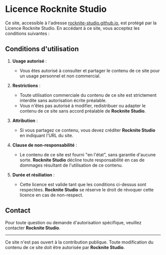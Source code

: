 # Licence Rocknite Studio

Ce site, accessible à l'adresse [rocknite-studio.github.io](https://rocknite-studio.github.io), est protégé par la Licence Rocknite Studio. En accédant à ce site, vous acceptez les conditions suivantes :

## Conditions d'utilisation

1. **Usage autorisé** :
   - Vous êtes autorisé à consulter et partager le contenu de ce site pour un usage personnel et non commercial.

2. **Restrictions** :
   - Toute utilisation commerciale du contenu de ce site est strictement interdite sans autorisation écrite préalable.
   - Vous n'êtes pas autorisé à modifier, redistribuer ou adapter le contenu de ce site sans accord préalable de **Rocknite Studio**.

3. **Attribution** :
   - Si vous partagez ce contenu, vous devez créditer **Rocknite Studio** en indiquant l'URL du site.

4. **Clause de non-responsabilité** :
   - Le contenu de ce site est fourni "en l'état", sans garantie d'aucune sorte. **Rocknite Studio** décline toute responsabilité en cas de dommages résultant de l'utilisation de ce contenu.

5. **Durée et résiliation** :
   - Cette licence est valide tant que les conditions ci-dessus sont respectées. **Rocknite Studio** se réserve le droit de révoquer cette licence en cas de non-respect.

## Contact

Pour toute question ou demande d'autorisation spécifique, veuillez contacter **Rocknite Studio**.

---

Ce site n'est pas ouvert à la contribution publique. Toute modification du contenu de ce site doit être autorisée par **Rocknite Studio**.
